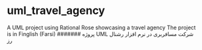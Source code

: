 # uml_travel_agency
A UML project using Rational Rose showcasing a travel agency
The project is in Finglish (Farsi)
#######
پروژه UML شرکت مسافربری در نرم افزار رشنال رز 
